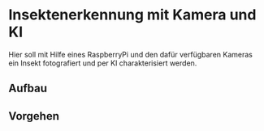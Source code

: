 # Insektenerkennung mit Kamera und KI

Hier soll mit Hilfe eines RaspberryPi und den dafür verfügbaren Kameras ein Insekt fotografiert und per KI charakterisiert werden.

## Aufbau

## Vorgehen



